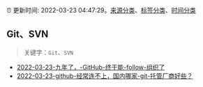 :alarm_clock: 更新时间: 2022-03-23 04:47:29。[来源分类](../README.md)、[标签分类](../TAGS.md)、[时间分类](../TIMELINE.md)

## Git、SVN


> 关键字：`Git`、`SVN`



- [2022-03-23-九年了，-GitHub-终于能-follow-组织了](https://www.v2ex.com/t/842308) 
- [2022-03-23-github-经常连不上，国内哪家-git-托管厂商好些？](https://www.v2ex.com/t/842292) 